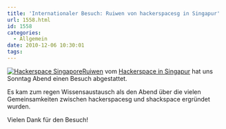 ```yaml
---
title: 'Internationaler Besuch: Ruiwen von hackerspacesg in Singapur'
url: 1558.html
id: 1558
categories:
  - Allgemein
date: 2010-12-06 10:30:01
tags:
---
```


[![](https://blog.shackspace.de/wp-content/uploads/2010/12/hssg.png "Hackerspace Singapore")](http://hackerspace.sg)[Ruiwen](http://twitter.com/ruiwen) vom [Hackerspace in Singapur](http://hackerspace.sg/) hat uns Sonntag Abend einen Besuch abgestattet.

Es kam zum regen Wissensaustausch als den Abend über die vielen Gemeinsamkeiten zwischen hackerspacesg und shackspace ergründet wurden.

Vielen Dank für den Besuch!